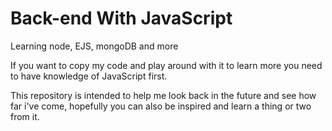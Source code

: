 # Back-end With JavaScript
Learning node, EJS, mongoDB and more

If you want to copy my code and play around with it to learn more you need to have knowledge of JavaScript first.

This repository is intended to help me look back in the future and see how far i've come, hopefully you can also be inspired and learn a thing or two from it.
